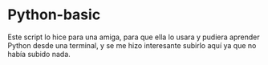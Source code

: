 # Python-basic
Este script lo hice para una amiga, para que ella lo usara y pudiera aprender Python desde una terminal, y se me hizo interesante subirlo aquí ya que no había subido nada.
